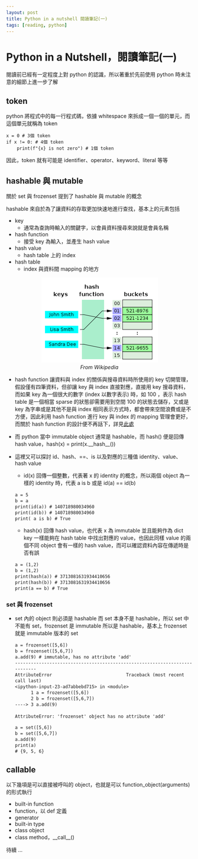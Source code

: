 ```yaml
---
layout: post
title: Python in a nutshell 閱讀筆記(一)
tags: [reading, python]
---
```


# Python in a Nutshell，閱讀筆記(一)

閱讀前已經有一定程度上對 python 的認識，所以著重於先前使用 python 時未注意的細節上進一步了解

## token

python 將程式中的每一行程式碼，依據 whitespace 來拆成一個一個的單元，而這個單元就稱為 token

```python=
x = 0 # 3個 token
if x != 0: # 4個 token
    print(f"{x} is not zero") # 1個 token
```

因此，token 就有可能是 identifier、operator、keyword、literal 等等

## hashable 與 mutable

關於 set 與 frozenset 提到了 hashable 與 mutable 的概念

hashable 來自於為了讓資料的存取更加快速地進行查找，基本上的元素包括

- key
    - 通常為查詢時輸入的關鍵字，以會員資料搜尋來說就是會員名稱
- hash function
    - 接受 key 為輸入，並產生 hash value
- hash value
    - hash table 上的 index
- hash table
    - index 與資料間 mapping 的地方

<center>
<a href="https://en.wikipedia.org/wiki/Hash_table">
  <img src="/img/hashtable.png" alt="None">
</a>

<br>
<em>From Wikipedia</em>
</center>

- hash function 讓資料與 index 的關係與搜尋資料時所使用的 key 切開管理，假設僅有四筆資料，但卻讓 key 與 index 直接對應，直接用 key 搜尋資料，而如果 key 為一個很大的數字 (index 以數字表示) 時，如 100 ，表示 hash table 是一個相當 sparse 的狀態卻需要用到空間 100 的狀態去儲存，又或是 key 為字串或是其他不是與 index 相同表示方式時，都會帶來空間浪費或是不方便，因此利用 hash function 進行 key 與 index 的 mapping 管理會更好，而關於 hash function 的設計便不再話下，詳見[此處](http://alrightchiu.github.io/SecondRound/hash-tableintrojian-jie.html)

- 而 python 當中 immutable object 通常是 hashable，而 hash() 便是回傳 hash value，hash(x) = print(x.\_\_hash__())

- 這裡又可以探討 id、hash、==、is 以及對應的三種值 identity、value、hash value

    - id(x) 回傳一個整數，代表著 x 的 identity 的概念，所以兩個 object 為一樣的 identity 時，代表 a is b 或是 id(a) == id(b)
    ```python=
    a = 5
    b = a
    print(id(a)) # 140718980034960
    print(id(b)) # 140718980034960
    print( a is b) # True
    ```
    - hash(x) 回傳 hash value，也代表 x 為 immutable 並且能夠作為 dict key 一樣能夠在 hash table 中找出對應的 value，也因此同樣 value 的兩個不同 object 會有一樣的 hash value，而可以確認資料內容在傳遞時是否有誤
    ```python=
    a = (1,2)
    b = (1,2)
    print(hash(a)) # 3713081631934410656
    print(hash(b)) # 3713081631934410656
    print(a == b) # True
    ```

### set 與 frozenset
- set 內的 object 則必須是 hashable 而 set 本身不是 hashable，所以 set 中不能有 set，frozenset 是 immutable 所以是 hashable，基本上 frozenset 就是 immutable 版本的 set
    ```python=
    a = frozenset([5,6])
    b = frozenset([5,6,7])
    a.add(9) # immutable, has no attribute 'add'
    ---------------------------------------------------------------------------
    AttributeError                            Traceback (most recent call last)
    <ipython-input-23-ad7abbebd715> in <module>
          1 a = frozenset([5,6])
          2 b = frozenset([5,6,7])
    ----> 3 a.add(9)

    AttributeError: 'frozenset' object has no attribute 'add'
    ```
    ```python=
    a = set([5,6])
    b = set([5,6,7])
    a.add(9)
    print(a)
    # {9, 5, 6}
    ```

## callable
以下幾項是可以直接被呼叫的 object，也就是可以 function_object(arguments) 的形式執行

- built-in function
- function，以 def 定義
- generator
- built-in type
- class object
- class method，\_\_call__()

待續 ...
